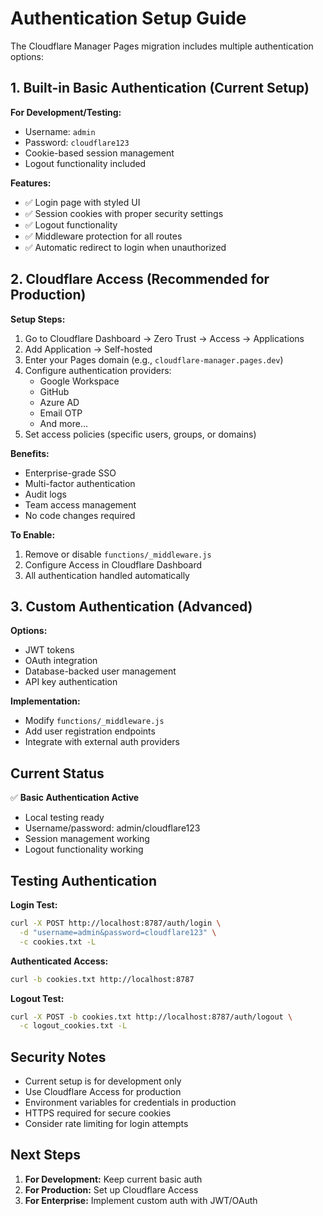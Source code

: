 # Authentication Setup Guide

The Cloudflare Manager Pages migration includes multiple authentication options:

## 1. Built-in Basic Authentication (Current Setup)

**For Development/Testing:**
- Username: `admin`
- Password: `cloudflare123`
- Cookie-based session management
- Logout functionality included

**Features:**
- ✅ Login page with styled UI
- ✅ Session cookies with proper security settings
- ✅ Logout functionality
- ✅ Middleware protection for all routes
- ✅ Automatic redirect to login when unauthorized

## 2. Cloudflare Access (Recommended for Production)

**Setup Steps:**
1. Go to Cloudflare Dashboard → Zero Trust → Access → Applications
2. Add Application → Self-hosted
3. Enter your Pages domain (e.g., `cloudflare-manager.pages.dev`)
4. Configure authentication providers:
   - Google Workspace
   - GitHub
   - Azure AD
   - Email OTP
   - And more...
5. Set access policies (specific users, groups, or domains)

**Benefits:**
- Enterprise-grade SSO
- Multi-factor authentication
- Audit logs
- Team access management
- No code changes required

**To Enable:**
1. Remove or disable `functions/_middleware.js`
2. Configure Access in Cloudflare Dashboard
3. All authentication handled automatically

## 3. Custom Authentication (Advanced)

**Options:**
- JWT tokens
- OAuth integration
- Database-backed user management
- API key authentication

**Implementation:**
- Modify `functions/_middleware.js`
- Add user registration endpoints
- Integrate with external auth providers

## Current Status

✅ **Basic Authentication Active**
- Local testing ready
- Username/password: admin/cloudflare123
- Session management working
- Logout functionality working

## Testing Authentication

**Login Test:**
```bash
curl -X POST http://localhost:8787/auth/login \
  -d "username=admin&password=cloudflare123" \
  -c cookies.txt -L
```

**Authenticated Access:**
```bash
curl -b cookies.txt http://localhost:8787
```

**Logout Test:**
```bash
curl -X POST -b cookies.txt http://localhost:8787/auth/logout \
  -c logout_cookies.txt -L
```

## Security Notes

- Current setup is for development only
- Use Cloudflare Access for production
- Environment variables for credentials in production
- HTTPS required for secure cookies
- Consider rate limiting for login attempts

## Next Steps

1. **For Development:** Keep current basic auth
2. **For Production:** Set up Cloudflare Access
3. **For Enterprise:** Implement custom auth with JWT/OAuth